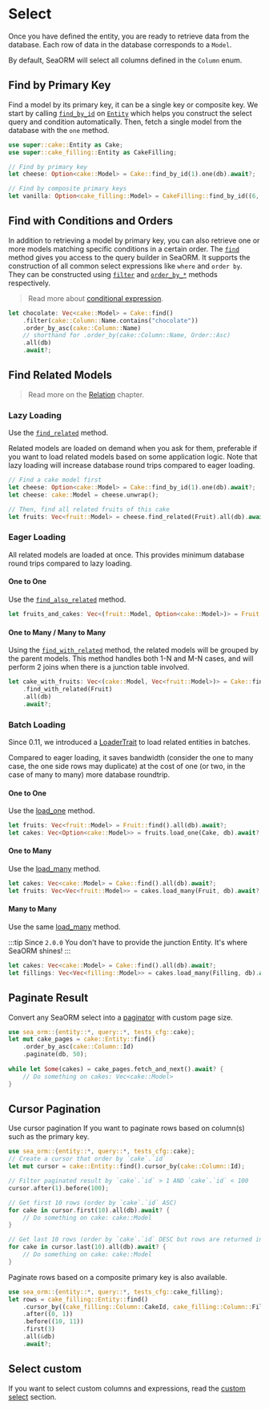 # Select

Once you have defined the entity, you are ready to retrieve data from the database. Each row of data in the database corresponds to a `Model`.

By default, SeaORM will select all columns defined in the `Column` enum.

## Find by Primary Key

Find a model by its primary key, it can be a single key or composite key. We start by calling [`find_by_id`](https://docs.rs/sea-orm/*/sea_orm/entity/trait.EntityTrait.html#method.find_by_id) on [`Entity`](https://docs.rs/sea-orm/*/sea_orm/entity/trait.EntityTrait.html) which helps you construct the select query and condition automatically. Then, fetch a single model from the database with the `one` method.

```rust
use super::cake::Entity as Cake;
use super::cake_filling::Entity as CakeFilling;

// Find by primary key
let cheese: Option<cake::Model> = Cake::find_by_id(1).one(db).await?;

// Find by composite primary keys
let vanilla: Option<cake_filling::Model> = CakeFilling::find_by_id((6, 8)).one(db).await?;
```

## Find with Conditions and Orders

In addition to retrieving a model by primary key, you can also retrieve one or more models matching specific conditions in a certain order. The [`find`](https://docs.rs/sea-orm/*/sea_orm/entity/trait.EntityTrait.html#method.find) method gives you access to the query builder in SeaORM. It supports the construction of all common select expressions like `where` and `order by`. They can be constructed using [`filter`](https://docs.rs/sea-orm/*/sea_orm/query/trait.QueryFilter.html#method.filter) and [`order_by_*`](https://docs.rs/sea-orm/*/sea_orm/query/trait.QueryOrder.html#method.order_by) methods respectively.

> Read more about [conditional expression](08-advanced-query/02-conditional-expression.md).

```rust
let chocolate: Vec<cake::Model> = Cake::find()
    .filter(cake::Column::Name.contains("chocolate"))
    .order_by_asc(cake::Column::Name)
    // shorthand for .order_by(cake::Column::Name, Order::Asc)
    .all(db)
    .await?;
```

## Find Related Models

> Read more on the [Relation](06-relation/01-one-to-one.md) chapter.

### Lazy Loading

Use the [`find_related`](https://docs.rs/sea-orm/*/sea_orm/entity/trait.ModelTrait.html#method.find_related) method.

Related models are loaded on demand when you ask for them, preferable if you want to load related models based on some application logic. Note that lazy loading will increase database round trips compared to eager loading.

```rust
// Find a cake model first
let cheese: Option<cake::Model> = Cake::find_by_id(1).one(db).await?;
let cheese: cake::Model = cheese.unwrap();

// Then, find all related fruits of this cake
let fruits: Vec<fruit::Model> = cheese.find_related(Fruit).all(db).await?;
```

### Eager Loading

All related models are loaded at once. This provides minimum database round trips compared to lazy loading.

#### One to One

Use the [`find_also_related`](https://docs.rs/sea-orm/*/sea_orm/query/struct.Select.html#method.find_also_related) method.

```rust
let fruits_and_cakes: Vec<(fruit::Model, Option<cake::Model>)> = Fruit::find().find_also_related(Cake).all(db).await?;
```

#### One to Many / Many to Many

Using the [`find_with_related`](https://docs.rs/sea-orm/*/sea_orm/query/struct.Select.html#method.find_with_related) method, the related models will be grouped by the parent models. This method handles both 1-N and M-N cases, and will perform 2 joins when there is a junction table involved.

```rust
let cake_with_fruits: Vec<(cake::Model, Vec<fruit::Model>)> = Cake::find()
    .find_with_related(Fruit)
    .all(db)
    .await?;
```

### Batch Loading

Since 0.11, we introduced a [LoaderTrait](https://docs.rs/sea-orm/*/sea_orm/query/trait.LoaderTrait.html) to load related entities in batches.

Compared to eager loading, it saves bandwidth (consider the one to many case, the one side rows may duplicate) at the cost of one (or two, in the case of many to many) more database roundtrip.

#### One to One

Use the [load_one](https://docs.rs/sea-orm/*/sea_orm/query/trait.LoaderTrait.html#tymethod.load_one) method.

```rust
let fruits: Vec<fruit::Model> = Fruit::find().all(db).await?;
let cakes: Vec<Option<cake::Model>> = fruits.load_one(Cake, db).await?;
```

#### One to Many

Use the [load_many](https://docs.rs/sea-orm/*/sea_orm/query/trait.LoaderTrait.html#tymethod.load_many) method.

```rust
let cakes: Vec<cake::Model> = Cake::find().all(db).await?;
let fruits: Vec<Vec<fruit::Model>> = cakes.load_many(Fruit, db).await?;
```

#### Many to Many

Use the same [load_many](https://docs.rs/sea-orm/*/sea_orm/query/trait.LoaderTrait.html#tymethod.load_many) method.

:::tip Since `2.0.0`
You don't have to provide the junction Entity. It's where SeaORM shines!
:::

```rust
let cakes: Vec<cake::Model> = Cake::find().all(db).await?;
let fillings: Vec<Vec<filling::Model>> = cakes.load_many(Filling, db).await?;
```

## Paginate Result

Convert any SeaORM select into a [paginator](https://docs.rs/sea-orm/*/sea_orm/struct.Paginator.html) with custom page size.

```rust
use sea_orm::{entity::*, query::*, tests_cfg::cake};
let mut cake_pages = cake::Entity::find()
    .order_by_asc(cake::Column::Id)
    .paginate(db, 50);
 
while let Some(cakes) = cake_pages.fetch_and_next().await? {
    // Do something on cakes: Vec<cake::Model>
}
```

## Cursor Pagination

Use cursor pagination If you want to paginate rows based on column(s) such as the primary key.

```rust
use sea_orm::{entity::*, query::*, tests_cfg::cake};
// Create a cursor that order by `cake`.`id`
let mut cursor = cake::Entity::find().cursor_by(cake::Column::Id);

// Filter paginated result by `cake`.`id` > 1 AND `cake`.`id` < 100
cursor.after(1).before(100);

// Get first 10 rows (order by `cake`.`id` ASC)
for cake in cursor.first(10).all(db).await? {
    // Do something on cake: cake::Model
}

// Get last 10 rows (order by `cake`.`id` DESC but rows are returned in ascending order)
for cake in cursor.last(10).all(db).await? {
    // Do something on cake: cake::Model
}
```

Paginate rows based on a composite primary key is also available.

```rust
use sea_orm::{entity::*, query::*, tests_cfg::cake_filling};
let rows = cake_filling::Entity::find()
    .cursor_by((cake_filling::Column::CakeId, cake_filling::Column::FillingId))
    .after((0, 1))
    .before((10, 11))
    .first(3)
    .all(&db)
    .await?;
```

## Select custom

If you want to select custom columns and expressions, read the [custom select](08-advanced-query/01-custom-select.md) section.
